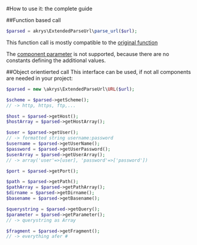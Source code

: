 
#How to use it: the complete guide

##Function based call
```php
$parsed = akrys\ExtendedParseUrl\parse_url($url);
```

This function call is mostly compatible to the [original function](https://php.net/manual/en/function.parse-url.php)

The [component parameter](https://php.net/manual/en/function.parse-url.php#refsect1-function.parse-url-parameters)
is not supported, because there are no constants defining the additional values.

##Object orientierted call
This interface can be used, if not all components are needed in your project:

```php
$parsed = new \akrys\ExtendedParseUrl\URL($url);

$scheme = $parsed->getScheme();
// -> http, https, ftp,...

$host = $parsed->getHost();
$hostArray = $parsed->getHostArray();

$user = $parsed->getUser();
// -> formatted string username:password
$username = $parsed->getUserName();
$password = $parsed->getUserPassword();
$userArray = $parsed->getUserArray();
// -> array('user'=>[user], 'password'=>['password'])

$port = $parsed->getPort();

$path = $parsed->getPath();
$pathArray = $parsed->getPathArray();
$dirname = $parsed->getDirname();
$basename = $parsed->getBasename();

$querystring = $parsed->getQuery();
$parameter = $parsed->getParameter();
// -> querystring as Array

$fragment = $parsed->getFragment();
// -> everything afer #
```
